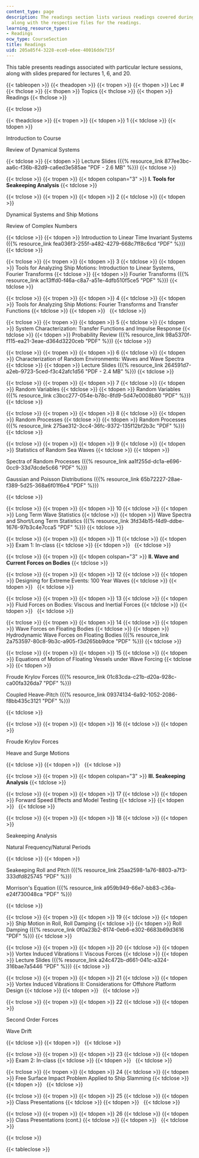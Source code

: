 ```yaml
---
content_type: page
description: The readings section lists various readings covered during the class
  along with the respective files for the readings.
learning_resource_types:
- Readings
ocw_type: CourseSection
title: Readings
uid: 205a85f4-3228-ece0-e6ee-40016dde715f
---
```


This table presents readings associated with particular lecture sessions, along with slides prepared for lectures 1, 6, and 20.

{{< tableopen >}}
{{< theadopen >}}
{{< tropen >}}
{{< thopen >}}
Lec #
{{< thclose >}}
{{< thopen >}}
Topics
{{< thclose >}}
{{< thopen >}}
Readings
{{< thclose >}}

{{< trclose >}}

{{< theadclose >}}
{{< tropen >}}
{{< tdopen >}}
1
{{< tdclose >}}
{{< tdopen >}}


Introduction to Course

Review of Dynamical Systems


{{< tdclose >}}
{{< tdopen >}}
Lecture Slides ({{% resource_link 877ee3bc-aa6c-f36b-82d9-ca6ed3e585ae "PDF - 2.6 MB" %}})
{{< tdclose >}}

{{< trclose >}}
{{< tropen >}}
{{< tdopen colspan="3" >}}
**I. Tools for Seakeeping Analysis**
{{< tdclose >}}

{{< trclose >}}
{{< tropen >}}
{{< tdopen >}}
2
{{< tdclose >}}
{{< tdopen >}}


Dynamical Systems and Ship Motions

Review of Complex Numbers


{{< tdclose >}}
{{< tdopen >}}
Introduction to Linear Time Invariant Systems ({{% resource_link fea036f3-255f-a482-4279-668c7ff8c6cd "PDF" %}})
{{< tdclose >}}

{{< trclose >}}
{{< tropen >}}
{{< tdopen >}}
3
{{< tdclose >}}
{{< tdopen >}}
Tools for Analyzing Ship Motions: Introduction to Linear Systems, Fourier Transforms
{{< tdclose >}}
{{< tdopen >}}
Fourier Transforms ({{% resource_link ac13ffd0-f46a-c8a7-a51e-4dfb510f5ce5 "PDF" %}})
{{< tdclose >}}

{{< trclose >}}
{{< tropen >}}
{{< tdopen >}}
4
{{< tdclose >}}
{{< tdopen >}}
Tools for Analyzing Ship Motions: Fourier Transforms and Transfer Functions
{{< tdclose >}}
{{< tdopen >}}
 
{{< tdclose >}}

{{< trclose >}}
{{< tropen >}}
{{< tdopen >}}
5
{{< tdclose >}}
{{< tdopen >}}
System Characterization: Transfer Functions and Impulse Response
{{< tdclose >}}
{{< tdopen >}}
Probability Review ({{% resource_link 98a5370f-f115-ea21-3eae-d364d3220ceb "PDF" %}})
{{< tdclose >}}

{{< trclose >}}
{{< tropen >}}
{{< tdopen >}}
6
{{< tdclose >}}
{{< tdopen >}}
Characterization of Random Environments: Waves and Wave Spectra
{{< tdclose >}}
{{< tdopen >}}
Lecture Slides ({{% resource_link 264591d7-a2eb-9723-5ced-f3c42afc1d56 "PDF - 2.4 MB" %}})
{{< tdclose >}}

{{< trclose >}}
{{< tropen >}}
{{< tdopen >}}
7
{{< tdclose >}}
{{< tdopen >}}
Random Variables
{{< tdclose >}}
{{< tdopen >}}
Random Variables ({{% resource_link c3bcc277-054e-b78c-8fd9-5d47e0008b80 "PDF" %}})
{{< tdclose >}}

{{< trclose >}}
{{< tropen >}}
{{< tdopen >}}
8
{{< tdclose >}}
{{< tdopen >}}
Random Processes
{{< tdclose >}}
{{< tdopen >}}
Random Processes ({{% resource_link 275ae312-3cc4-36fc-9372-135f12bf2b3c "PDF" %}})
{{< tdclose >}}

{{< trclose >}}
{{< tropen >}}
{{< tdopen >}}
9
{{< tdclose >}}
{{< tdopen >}}
Statistics of Random Sea Waves
{{< tdclose >}}
{{< tdopen >}}


Spectra of Random Processes ({{% resource_link aa1f255d-dc1a-e696-0cc9-33d7dcde5c66 "PDF" %}})

Gaussian and Poisson Distributions ({{% resource_link 65b72227-28ae-f389-5d25-368a6f01f6e4 "PDF" %}})


{{< tdclose >}}

{{< trclose >}}
{{< tropen >}}
{{< tdopen >}}
10
{{< tdclose >}}
{{< tdopen >}}
Long Term Wave Statistics
{{< tdclose >}}
{{< tdopen >}}
Wave Spectra and Short/Long Term Statistics ({{% resource_link 3fd34b15-f4d9-ddbe-1676-97b3c4e7cca5 "PDF" %}})
{{< tdclose >}}

{{< trclose >}}
{{< tropen >}}
{{< tdopen >}}
11
{{< tdclose >}}
{{< tdopen >}}
Exam 1: In-class
{{< tdclose >}}
{{< tdopen >}}
 
{{< tdclose >}}

{{< trclose >}}
{{< tropen >}}
{{< tdopen colspan="3" >}}
**II. Wave and Current Forces on Bodies**
{{< tdclose >}}

{{< trclose >}}
{{< tropen >}}
{{< tdopen >}}
12
{{< tdclose >}}
{{< tdopen >}}
Designing for Extreme Events: 100 Year Waves
{{< tdclose >}}
{{< tdopen >}}
 
{{< tdclose >}}

{{< trclose >}}
{{< tropen >}}
{{< tdopen >}}
13
{{< tdclose >}}
{{< tdopen >}}
Fluid Forces on Bodies: Viscous and Inertial Forces
{{< tdclose >}}
{{< tdopen >}}
 
{{< tdclose >}}

{{< trclose >}}
{{< tropen >}}
{{< tdopen >}}
14
{{< tdclose >}}
{{< tdopen >}}
Wave Forces on Floating Bodies
{{< tdclose >}}
{{< tdopen >}}
Hydrodynamic Wave Forces on Floating Bodies ({{% resource_link 2a753597-80c8-9b3c-a905-f3d265bb9dce "PDF" %}})
{{< tdclose >}}

{{< trclose >}}
{{< tropen >}}
{{< tdopen >}}
15
{{< tdclose >}}
{{< tdopen >}}
Equations of Motion of Floating Vessels under Wave Forcing
{{< tdclose >}}
{{< tdopen >}}


Froude Krylov Forces ({{% resource_link 01c83cda-c21b-d20a-928c-ca00fa326da7 "PDF" %}})

Coupled Heave-Pitch ({{% resource_link 09374134-6a92-1052-2086-f8bb435c3121 "PDF" %}})


{{< tdclose >}}

{{< trclose >}}
{{< tropen >}}
{{< tdopen >}}
16
{{< tdclose >}}
{{< tdopen >}}


Froude Krylov Forces

Heave and Surge Motions


{{< tdclose >}}
{{< tdopen >}}
 
{{< tdclose >}}

{{< trclose >}}
{{< tropen >}}
{{< tdopen colspan="3" >}}
**III. Seakeeping Analysis**
{{< tdclose >}}

{{< trclose >}}
{{< tropen >}}
{{< tdopen >}}
17
{{< tdclose >}}
{{< tdopen >}}
Forward Speed Effects and Model Testing
{{< tdclose >}}
{{< tdopen >}}
 
{{< tdclose >}}

{{< trclose >}}
{{< tropen >}}
{{< tdopen >}}
18
{{< tdclose >}}
{{< tdopen >}}


Seakeeping Analysis

Natural Frequency/Natural Periods


{{< tdclose >}}
{{< tdopen >}}


Seakeeping Roll and Pitch ({{% resource_link 25aa2598-1a76-8803-a7f3-333dfd825745 "PDF" %}})

Morrison's Equation ({{% resource_link a959b949-66e7-bb83-c36a-e24f730048ca "PDF" %}})


{{< tdclose >}}

{{< trclose >}}
{{< tropen >}}
{{< tdopen >}}
19
{{< tdclose >}}
{{< tdopen >}}
Ship Motion in Roll, Roll Damping
{{< tdclose >}}
{{< tdopen >}}
Roll Damping ({{% resource_link 0f0a23b2-8174-0eb6-e302-6683b69d3616 "PDF" %}})
{{< tdclose >}}

{{< trclose >}}
{{< tropen >}}
{{< tdopen >}}
20
{{< tdclose >}}
{{< tdopen >}}
Vortex Induced Vibrations I: Viscous Forces
{{< tdclose >}}
{{< tdopen >}}
Lecture Slides ({{% resource_link a24c472b-d661-041c-a324-316bae7a5446 "PDF" %}})
{{< tdclose >}}

{{< trclose >}}
{{< tropen >}}
{{< tdopen >}}
21
{{< tdclose >}}
{{< tdopen >}}
Vortex Induced Vibrations II: Considerations for Offshore Platform Design
{{< tdclose >}}
{{< tdopen >}}
 
{{< tdclose >}}

{{< trclose >}}
{{< tropen >}}
{{< tdopen >}}
22
{{< tdclose >}}
{{< tdopen >}}


Second Order Forces

Wave Drift


{{< tdclose >}}
{{< tdopen >}}
 
{{< tdclose >}}

{{< trclose >}}
{{< tropen >}}
{{< tdopen >}}
23
{{< tdclose >}}
{{< tdopen >}}
Exam 2: In-class
{{< tdclose >}}
{{< tdopen >}}
 
{{< tdclose >}}

{{< trclose >}}
{{< tropen >}}
{{< tdopen >}}
24
{{< tdclose >}}
{{< tdopen >}}
Free Surface Impact Problem Applied to Ship Slamming
{{< tdclose >}}
{{< tdopen >}}
 
{{< tdclose >}}

{{< trclose >}}
{{< tropen >}}
{{< tdopen >}}
25
{{< tdclose >}}
{{< tdopen >}}
Class Presentations
{{< tdclose >}}
{{< tdopen >}}
 
{{< tdclose >}}

{{< trclose >}}
{{< tropen >}}
{{< tdopen >}}
26
{{< tdclose >}}
{{< tdopen >}}
Class Presentations (cont.)
{{< tdclose >}}
{{< tdopen >}}
 
{{< tdclose >}}

{{< trclose >}}

{{< tableclose >}}